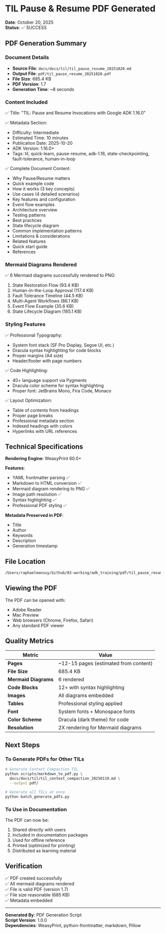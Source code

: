 # TIL Pause & Resume PDF Generated

**Date**: October 20, 2025  
**Status**: ✅ SUCCESS

## PDF Generation Summary

### Document Details

- **Source File**: `docs/docs/til/til_pause_resume_20251020.md`
- **Output File**: `pdf/til_pause_resume_20251020.pdf`
- **File Size**: 685.4 KB
- **PDF Version**: 1.7
- **Generation Time**: ~8 seconds

### Content Included

✅ Title: "TIL: Pause and Resume Invocations with Google ADK 1.16.0"

✅ Metadata Section:

- Difficulty: Intermediate
- Estimated Time: 10 minutes
- Publication Date: 2025-10-20
- ADK Version: 1.16.0+
- Tags: til, quick-learn, pause-resume, adk-1.16, state-checkpointing,
  fault-tolerance, human-in-loop

✅ Complete Document Content:

- Why Pause/Resume matters
- Quick example code
- How it works (3 key concepts)
- Use cases (4 detailed scenarios)
- Key features and configuration
- Event flow examples
- Architecture overview
- Testing patterns
- Best practices
- State lifecycle diagram
- Common implementation patterns
- Limitations & considerations
- Related features
- Quick start guide
- References

### Mermaid Diagrams Rendered

✅ 6 Mermaid diagrams successfully rendered to PNG:

1. State Restoration Flow (93.4 KB)
2. Human-in-the-Loop Approval (117.4 KB)
3. Fault Tolerance Timeline (44.5 KB)
4. Multi-Agent Workflows (86.1 KB)
5. Event Flow Example (35.6 KB)
6. State Lifecycle Diagram (165.1 KB)

### Styling Features

✅ Professional Typography:

- System font stack (SF Pro Display, Segoe UI, etc.)
- Dracula syntax highlighting for code blocks
- Proper margins (A4 size)
- Header/footer with page numbers

✅ Code Highlighting:

- 40+ language support via Pygments
- Dracula color scheme for syntax highlighting
- Proper font: JetBrains Mono, Fira Code, Monaco

✅ Layout Optimization:

- Table of contents from headings
- Proper page breaks
- Professional metadata section
- Indexed headings with colors
- Hyperlinks with URL references

## Technical Specifications

**Rendering Engine**: WeasyPrint 60.0+

**Features**:

- YAML frontmatter parsing ✅
- Markdown to HTML conversion ✅
- Mermaid diagram rendering to PNG ✅
- Image path resolution ✅
- Syntax highlighting ✅
- Professional PDF styling ✅

**Metadata Preserved in PDF**:

- Title
- Author
- Keywords
- Description
- Generation timestamp

## File Location

```bash
/Users/raphaelmansuy/Github/03-working/adk_training/pdf/til_pause_resume_20251020.pdf
```

## Viewing the PDF

The PDF can be opened with:

- Adobe Reader
- Mac Preview
- Web browsers (Chrome, Firefox, Safari)
- Any standard PDF viewer

## Quality Metrics

| Metric | Value |
|--------|-------|
| **Pages** | ~12-15 pages (estimated from content) |
| **File Size** | 685.4 KB |
| **Mermaid Diagrams** | 6 rendered |
| **Code Blocks** | 12+ with syntax highlighting |
| **Images** | All diagrams embedded |
| **Tables** | Professional styling applied |
| **Font** | System fonts + Monospace fonts |
| **Color Scheme** | Dracula (dark theme) for code |
| **Resolution** | 2X rendering for Mermaid diagrams |

## Next Steps

### To Generate PDFs for Other TILs

```bash
# Generate Context Compaction TIL
python scripts/markdown_to_pdf.py \
  docs/docs/til/til_context_compaction_20250119.md \
  --output pdf/

# Generate all TILs at once
python batch_generate_pdfs.py
```

### To Use in Documentation

The PDF can now be:

1. Shared directly with users
2. Included in documentation packages
3. Used for offline reference
4. Printed (optimized for printing)
5. Distributed as learning material

## Verification

✅ PDF created successfully  
✅ All mermaid diagrams rendered  
✅ File is valid PDF (version 1.7)  
✅ File size reasonable (685 KB)  
✅ Metadata embedded  

---

**Generated By**: PDF Generation Script  
**Script Version**: 1.0.0  
**Dependencies**: WeasyPrint, python-frontmatter, markdown, Pillow
